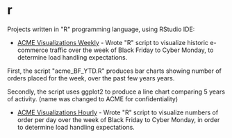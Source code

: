 # r
Projects written in "R" programming language, using RStudio IDE:

* [ACME Visualizations Weekly](/acme/weekly) - Wrote "R" script to visualize historic e-commerce traffic over the week of Black Friday to Cyber Monday, to determine load handling expectations.

First, the script "acme_BF_YTD.R" produces bar charts showing number of orders placed for the week, over the past few years years.

Secondly, the script uses ggplot2 to produce a line chart comparing 5 years of activity. (name was changed to ACME for confidentiality)

* [ACME Visualizations Hourly](/acme/hourly) - Wrote "R" script to visualize numbers of order per day over the week of Black Friday to Cyber Monday, in order to determine load handling expectations.
